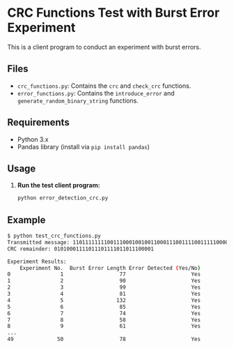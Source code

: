 # CRC Functions Test with Burst Error Experiment

This is a client program to conduct an experiment with burst errors.

## Files

- `crc_functions.py`: Contains the `crc` and `check_crc` functions.
- `error_functions.py`: Contains the `introduce_error` and `generate_random_binary_string` functions.

## Requirements

- Python 3.x
- Pandas library (install via `pip install pandas`)

## Usage

1. **Run the test client program:**

    ```bash
    python error_detection_crc.py
    ```

## Example

```bash
$ python test_crc_functions.py
Transmitted message: 1101111111100111000100100110001110011110011111000001010001011110...0111010111011011010111000110101101010001111011101111011011100001
CRC remainder: 01010001111011101111011011100001

Experiment Results:
    Experiment No.  Burst Error Length Error Detected (Yes/No)
0                1                  77                     Yes
1                2                  90                     Yes
2                3                  99                     Yes
3                4                  81                     Yes
4                5                 132                     Yes
5                6                  85                     Yes
6                7                  74                     Yes
7                8                  58                     Yes
8                9                  61                     Yes
...
49              50                  78                     Yes
